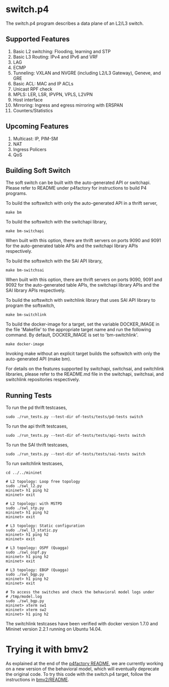 switch.p4
=========

The switch.p4 program describes a data plane of an L2/L3 switch.

Supported Features
------------------
1. Basic L2 switching: Flooding, learning and STP
2. Basic L3 Routing: IPv4 and IPv6 and VRF
3. LAG
4. ECMP
5. Tunneling: VXLAN and NVGRE (including L2/L3 Gateway), Geneve, and GRE
6. Basic ACL: MAC and IP ACLs
7. Unicast RPF check
8. MPLS: LER, LSR, IPVPN, VPLS, L2VPN
9. Host interface
10. Mirroring: Ingress and egress mirroring with ERSPAN
11. Counters/Statistics

Upcoming Features
-----------------
1. Multicast: IP, PIM-SM
2. NAT
3. Ingress Policers
4. QoS

Building Soft Switch
--------------------

The soft switch can be built with the auto-generated API or switchapi.
Please refer to README under p4factory for instructions to build P4 programs.

To build the softswitch with only the auto-generated API in a thrift server,

    make bm

To build the softswitch with the switchapi library,

    make bm-switchapi

When built with this option, there are thrift servers on ports 9090 and 9091
for the auto-generated table APIs and the switchapi library APIs respectively.

To build the softswitch with the SAI API library,

    make bm-switchsai

When built with this option, there are thrift servers on ports 9090, 9091 and
9092 for the auto-generated table APIs, the switchapi library APIs and the SAI
library APIs respectively.

To build the softswitch with switchlink library that uses SAI API library
to program the softswitch,

    make bm-switchlink

To build the docker-image for a target, set the variable DOCKER_IMAGE in the
file 'Makefile' to the appropriate target name and run the following command.
By default, DOCKER_IMAGE is set to 'bm-switchlink'.

    make docker-image

Invoking make without an explicit target builds the softswitch with only the
auto-generated API (make bm).

For details on the features supported by switchapi, switchsai, and switchlink
libraries, please refer to the README.md file in the switchapi, switchsai, and
switchlink repositories respectively.

Running Tests
-------------

To run the pd thrift testcases,

    sudo ./run_tests.py --test-dir of-tests/tests/pd-tests switch

To run the api thrift testcases,

    sudo ./run_tests.py --test-dir of-tests/tests/api-tests switch

To run the SAI thrift testcases,

    sudo ./run_tests.py --test-dir of-tests/tests/sai-tests switch

To run switchlink testcases,

    cd ../../mininet

    # L2 topology: Loop free topology
    sudo ./swl_l2.py
    mininet> h1 ping h2
    mininet> exit

    # L2 topology: with MSTPD
    sudo ./swl_stp.py
    mininet> h1 ping h2
    mininet> exit

    # L3 topology: Static configuration
    sudo ./swl_l3_static.py
    mininet> h1 ping h2
    mininet> exit

    # L3 topology: OSPF (Quagga)
    sudo ./swl_ospf.py
    mininet> h1 ping h2
    mininet> exit

    # L3 topology: EBGP (Quagga)
    sudo ./swl_bgp.py
    mininet> h1 ping h2
    mininet> exit

    # To access the switches and check the behavioral model logs under
    # /tmp/model.log
    sudo ./swl_bgp.py
    mininet> xterm sw1
    mininet> xterm sw2
    mininet> h1 ping h2

The switchlink testcases have been verified with docker version 1.7.0 and
Mininet version 2.2.1 running on Ubuntu 14.04.

Trying it with bmv2
========

As explained at the end of the [p4factory README](../../README.md), we are
currently working on a new version of the behavioral model, which will
eventually deprecate the original code. To try this code with the switch.p4
target, follow the instructions in [bmv2/README](bmv2/README.md).
